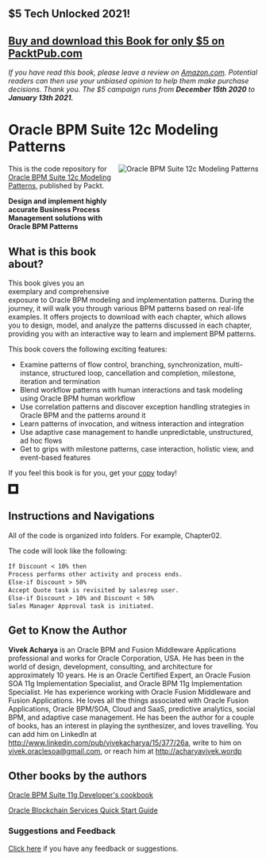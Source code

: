 ## $5 Tech Unlocked 2021!
[Buy and download this Book for only $5 on PacktPub.com](https://www.packtpub.com/product/oracle-bpm-suite-12c-modeling-patterns/9781849689021)
-----
*If you have read this book, please leave a review on [Amazon.com](https://www.amazon.com/gp/product/1849689024).     Potential readers can then use your unbiased opinion to help them make purchase decisions. Thank you. The $5 campaign         runs from __December 15th 2020__ to __January 13th 2021.__*

# Oracle BPM Suite 12c Modeling Patterns

<a href="https://www.packtpub.com/application-development/oracle-bpm-suite-12c-modeling-patterns?utm_source=github&utm_medium=repository&utm_campaign=9781849689021 "><img src="https://dz13w8afd47il.cloudfront.net/sites/default/files/imagecache/ppv4_main_book_cover/9021EN_Oracle%20BPM%20Suite%2012c%20Modeling%20Patterns_Cover.jpg" alt="Oracle BPM Suite 12c Modeling Patterns" height="256px" align="right"></a>

This is the code repository for [Oracle BPM Suite 12c Modeling Patterns](https://www.packtpub.com/application-development/oracle-bpm-suite-12c-modeling-patterns?utm_source=github&utm_medium=repository&utm_campaign=9781849689021 ), published by Packt.

**Design and implement highly accurate Business Process Management solutions with Oracle BPM Patterns**

## What is this book about?
This book gives you an exemplary and comprehensive exposure to Oracle BPM modeling and implementation patterns. During the journey, it will walk you through various BPM patterns based on real-life examples. It offers projects to download with each chapter, which allows you to design, model, and analyze the patterns discussed in each chapter, providing you with an interactive way to learn and implement BPM patterns.

This book covers the following exciting features:
* Examine patterns of flow control, branching, synchronization, multi-instance, structured loop, cancellation and completion, milestone, iteration and termination 
* Blend workflow patterns with human interactions and task modeling using Oracle BPM human workflow 
* Use correlation patterns and discover exception handling strategies in Oracle BPM and the patterns around it 
* Learn patterns of invocation, and witness interaction and integration 
* Use adaptive case management to handle unpredictable, unstructured, ad hoc flows 
* Get to grips with milestone patterns, case interaction, holistic view, and event-based features 

If you feel this book is for you, get your [copy](https://www.amazon.com/dp/1849689024) today!

<a href="https://www.packtpub.com/?utm_source=github&utm_medium=banner&utm_campaign=GitHubBanner"><img src="https://raw.githubusercontent.com/PacktPublishing/GitHub/master/GitHub.png" 
alt="https://www.packtpub.com/" border="5" /></a>

## Instructions and Navigations
All of the code is organized into folders. For example, Chapter02.

The code will look like the following:
```
If Discount < 10% then
Process performs other activity and process ends.
Else-if Discount > 50%
Accept Quote task is revisited by salesrep user.
Else-if Discount > 10% and Discount < 50%
Sales Manager Approval task is initiated.
```

## Get to Know the Author
**Vivek Acharya**
 is an Oracle BPM and Fusion Middleware Applications
professional and works for Oracle Corporation, USA. He has been in the world of
design, development, consulting, and architecture for approximately 10 years. He is
an Oracle Certified Expert, an Oracle Fusion SOA 11g Implementation Specialist, and
Oracle BPM 11g Implementation Specialist. He has experience working with Oracle
Fusion Middleware and Fusion Applications. He loves all the things associated
with Oracle Fusion Applications, Oracle BPM/SOA, Cloud and SaaS, predictive
analytics, social BPM, and adaptive case management. He has been the author
for a couple of books, has an interest in playing the synthesizer, and loves travelling.
You can add him on LinkedIn at http://www.linkedin.com/pub/vivekacharya/15/377/26a, write to him on vivek.oraclesoa@gmail.com,
or reach him at http://acharyavivek.wordp


## Other books by the authors
[Oracle BPM Suite 11g Developer's cookbook](https://www.packtpub.com/application-development/oracle-bpm-suite-11g-developers-cookbook?utm_source=github&utm_medium=repository&utm_campaign=9781849684224 )

[Oracle Blockchain Services Quick Start Guide](https://www.packtpub.com/big-data-and-business-intelligence/oracle-blockchain-services-quick-start-guide?utm_source=github&utm_medium=repository&utm_campaign=9781789804164 )


### Suggestions and Feedback
[Click here](https://docs.google.com/forms/d/e/1FAIpQLSdy7dATC6QmEL81FIUuymZ0Wy9vH1jHkvpY57OiMeKGqib_Ow/viewform) if you have any feedback or suggestions.


